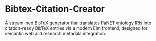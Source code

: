 # Bibtex-Citation-Creator
A streamlined BibTeX generator that translates PaNET ontology IRIs into citation-ready BibTeX entries via a modern Elm frontend, designed for semantic web and research metadata integration.
